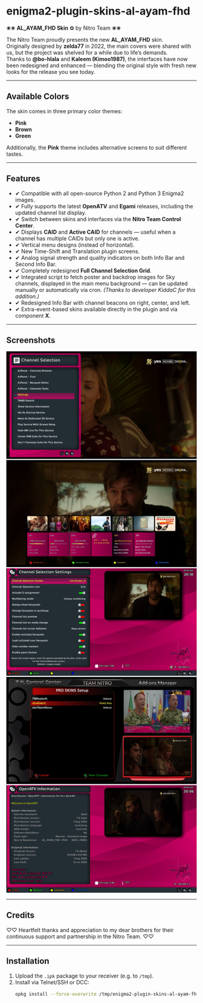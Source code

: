 # enigma2-plugin-skins-al-ayam-fhd

❀❀ **AL_AYAM_FHD Skin** ✿ by Nitro Team ❀❀

The Nitro Team proudly presents the new **AL_AYAM_FHD** skin.  
Originally designed by **zelda77** in 2022, the main covers were shared with us, but the project was shelved for a while due to life’s demands.  
Thanks to **@bo-hlala** and **Kaleem (Kimoo1987)**, the interfaces have now been redesigned and enhanced — blending the original style with fresh new looks for the release you see today.

---

## Available Colors

The skin comes in three primary color themes:
- **Pink**
- **Brown**
- **Green**

Additionally, the **Pink** theme includes alternative screens to suit different tastes.

---

## Features

- ✔ Compatible with all open-source Python 2 and Python 3 Enigma2 images.  
- ✔ Fully supports the latest **OpenATV** and **Egami** releases, including the updated channel list display.  
- ✔ Switch between skins and interfaces via the **Nitro Team Control Center**.  
- ✔ Displays **CAID** and **Active CAID** for channels — useful when a channel has multiple CAIDs but only one is active.  
- ✔ Vertical menu designs (instead of horizontal).  
- ✔ New Time-Shift and Translation plugin screens.  
- ✔ Analog signal strength and quality indicators on both Info Bar and Second Info Bar.  
- ✔ Completely redesigned **Full Channel Selection Grid**.  
- ✔ Integrated script to fetch poster and backdrop images for Sky channels, displayed in the main menu background — can be updated manually or automatically via cron. *(Thanks to developer KiddaC for this addition.)*  
- ✔ Redesigned Info Bar with channel beacons on right, center, and left.  
- ✔ Extra-event-based skins available directly in the plugin and via component **X**.

---

## Screenshots

![AL_AYAM_FHD – Channel Selection V](screenshots/channelselection.png)
![AL_AYAM_FHD – Channel Selection H](screenshots/channelSelectionH.png)
![AL_AYAM_FHD – Channel Selection Settings](screenshots/ChannelselectionSettings.png)
![AL_AYAM_FHD – Control Center](screenshots/controlCenter.png)
![AL_AYAM_FHD – Information](screenshots/Information.png)


---

## Credits

♡♡ Heartfelt thanks and appreciation to my dear brothers for their continuous support and partnership in the Nitro Team. ♡♡

---

## Installation

1. Upload the `.ipk` package to your receiver (e.g. to `/tmp`).
2. Install via Telnet/SSH or DCC:
   ```bash
   opkg install --force-overwrite /tmp/enigma2-plugin-skins-al-ayam-fhd.ipk
